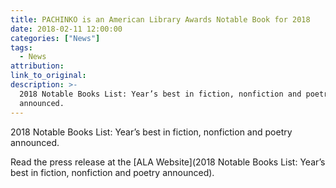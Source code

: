 ```yaml
---
title: PACHINKO is an American Library Awards Notable Book for 2018
date: 2018-02-11 12:00:00
categories: ["News"]
tags:
  - News
attribution:
link_to_original:
description: >-
  2018 Notable Books List: Year’s best in fiction, nonfiction and poetry
  announced.
---
```


2018 Notable Books List: Year’s best in fiction, nonfiction and poetry announced.

Read the press release at the [ALA Website](2018 Notable Books List: Year’s best in fiction, nonfiction and poetry announced).
